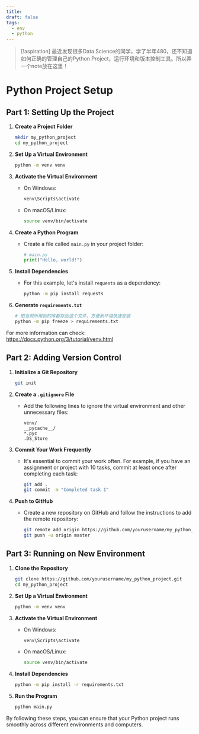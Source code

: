 ```yaml
---
title: 
draft: false
tags:
  - env
  - python
---
```


> [!aspiration]
> 最近发现很多Data Science的同学，学了半年480，还不知道如何正确的管理自己的Python Project，运行环境和版本控制工具。所以弄一个note放在这里！

# Python Project Setup

## Part 1: Setting Up the Project

1. **Create a Project Folder**
    ```bash
    mkdir my_python_project
    cd my_python_project
    ```

2. **Set Up a Virtual Environment**
    ```bash
    python -m venv venv
    ```

3. **Activate the Virtual Environment**
    - On Windows:
        ```bash
        venv\Scripts\activate
        ```
    - On macOS/Linux:
        ```bash
        source venv/bin/activate
        ```

4. **Create a Python Program**
    - Create a file called `main.py` in your project folder:
        ```python
        # main.py
        print("Hello, world!")
        ```

5. **Install Dependencies**
    - For this example, let's install `requests` as a dependency:
        ```bash
        python -m pip install requests
        ```

6. **Generate `requirements.txt`**
    ```bash
    # 把当前所用到的库都存到这个文件，方便新环境快速安装
    python -m pip freeze > requirements.txt 
    ```

For more information can check: https://docs.python.org/3/tutorial/venv.html

## Part 2: Adding Version Control

1. **Initialize a Git Repository**
    ```bash
    git init
    ```

2. **Create a `.gitignore` File**
    - Add the following lines to ignore the virtual environment and other unnecessary files:
        ```
        venv/
        __pycache__/
        *.pyc
        .DS_Store
        ```

3. **Commit Your Work Frequently**
    - It's essential to commit your work often. For example, if you have an assignment or project with 10 tasks, commit at least once after completing each task:
        ```bash
        git add .
        git commit -m "Completed task 1"
        ```

4. **Push to GitHub**
    - Create a new repository on GitHub and follow the instructions to add the remote repository:
        ```bash
        git remote add origin https://github.com/yourusername/my_python_project.git
        git push -u origin master
        ```

## Part 3: Running on New Environment

1. **Clone the Repository**
    ```bash
    git clone https://github.com/yourusername/my_python_project.git
    cd my_python_project
    ```

2. **Set Up a Virtual Environment**
    ```bash
    python -m venv venv
    ```

3. **Activate the Virtual Environment**
    - On Windows:
        ```bash
        venv\Scripts\activate
        ```
    - On macOS/Linux:
        ```bash
        source venv/bin/activate
        ```

4. **Install Dependencies**
    ```bash
    python -m pip install -r requirements.txt
    ```

5. **Run the Program**
    ```bash
    python main.py
    ```

By following these steps, you can ensure that your Python project runs smoothly across different environments and computers.
